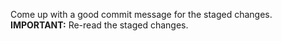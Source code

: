 Come up with a good commit message for the staged changes.  **IMPORTANT:** Re-read the staged changes.